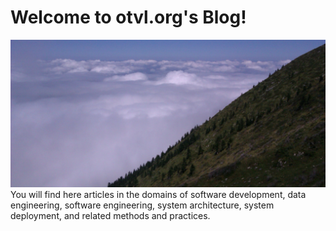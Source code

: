 # Welcome to otvl.org's Blog!

<img markdown="1" src=images/picCagire.jpg title="Pic Cagire" alt="Home image">
You will find here articles in the domains of software development,
data engineering, software engineering, system architecture, system deployment,
and related methods and practices.
